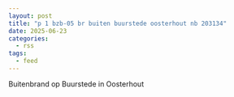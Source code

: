 ```yaml
---
layout: post
title: "p 1 bzb-05 br buiten buurstede oosterhout nb 203134"
date: 2025-06-23
categories: 
  - rss
tags: 
  - feed
---
```


Buitenbrand op Buurstede in Oosterhout
